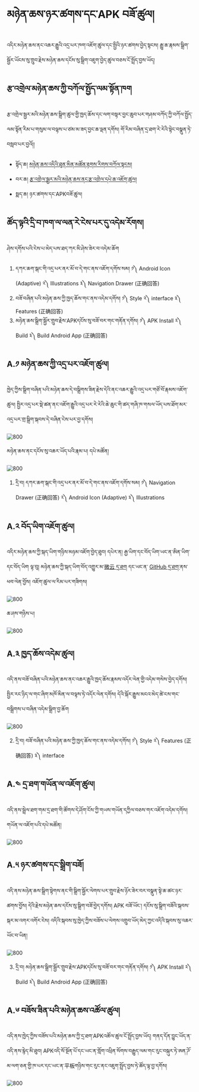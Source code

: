 # མཉེན་ཆས་ཉར་ཚགས་དང་APK བཟོ་ཚུལ།

འདིར་མཉེན་ཆས་ནང་འཆར་རྒྱུའི་འདྲ་པར་ཁག་འཇོག་ཚུལ་དང་སྤྱིའི་ཉར་ཚགས་བྱེད་སྟངས། རྒྱུ་ཆ་རྣམས་སྒྲིག་སྦྱོར་ཡོངས་སུ་གྲུབ་རྗེས་མཉེན་ཆས་དངོས་སུ་སྒྲིག་འཇུག་བྱེད་ཚུལ་བཅས་ངོ་སྤྲོད་བྱས་ཡོད།

## རྩ་འགྲེལ་མཉེན་ཆས་ཀྱི་བཀོལ་སྤྱོད་ལམ་སྟོན་ཁག

རྩ་འགྲེལ་སྦྱར་མའི་མཉེན་ཆས་སྒྲིག་ཚུལ་གྱི་ཁྱད་ཆོས་དང་ལག་བསྟར་བྱང་ཆུབ་པར་གཤམ་བཀོད་ཀྱི་བཀོལ་སྤྱོད་ལམ་སྟོན་རིམ་པ་གསུམ་ལ་བལྟས་པ་ཙམ་མ་ཟད་བྱང་ཆ་ལྡན་དགོས།
གོ་རིམ་བཞིན་དྲ་ཐག་རེ་རེའི་སྟེང་བསྣུན་ཏེ་བསླབ་པར་བྱའོ།།
- སྟོད་ཆ། [མཉེན་ཆས་འདིའི་ཐུན་མིན་མཚོན་རྟགས་རིགས་བཀོལ་སྟངས།](https://github.com/buda-base/budax/blob/master/howtoguides/SAB03/index.md#%E0%BD%A2%E0%BE%A9%E0%BD%A0%E0%BD%82%E0%BE%B2%E0%BD%BA%E0%BD%A3%E0%BD%A6%E0%BE%A6%E0%BE%B1%E0%BD%A2%E0%BD%98%E0%BD%A0%E0%BD%B2%E0%BD%98%E0%BD%89%E0%BD%BA%E0%BD%93%E0%BD%86%E0%BD%A6%E0%BD%A6%E0%BE%92%E0%BE%B2%E0%BD%B2%E0%BD%82%E0%BD%9A%E0%BD%B4%E0%BD%A3)
- བར་ཆ། [རྩ་འགྲེལ་སྦྱར་མའི་མཉེན་ཆས་ནང་རྩ་འགྲེལ་དཔེ་ཆ་འཇོག་ཚུལ།](https://github.com/buda-base/budax/blob/master/howtoguides/SAB04/index.md#%E0%BD%A2%E0%BE%A9%E0%BD%A0%E0%BD%82%E0%BE%B2%E0%BD%BA%E0%BD%A3%E0%BD%A6%E0%BE%A6%E0%BE%B1%E0%BD%A2%E0%BD%98%E0%BD%A0%E0%BD%B2%E0%BD%98%E0%BD%89%E0%BD%BA%E0%BD%93%E0%BD%86%E0%BD%A6%E0%BD%A6%E0%BE%92%E0%BE%B2%E0%BD%B2%E0%BD%82%E0%BD%9A%E0%BD%B4%E0%BD%A3)
- སྨད་ཆ། ཉར་ཚགས་དང་APKབཟོ་ཚུལ།
## ཚོད་ལྟའི་དྲི་བ་ཁག་ལ་ལན་རེ་ངེས་པར་དུ་འདེམ་རོགས། 

ཤེས་དགོས་པའི་ངེས་པ་མེད་པས་ཐད་ཀར་མི་ཤེས་ཟེར་བ་འདེམ་ཆོག

1. དཀར་ཆག་སྒང་གི་འདྲ་པར་ནར་མོ་བ་དེ་གང་ནས་འཇོག་དགོས་སམ། ༡༽ Android Icon (Adaptive) ༢༽ Illustrations ༣༽ Navigation Drawer (正确回答)
2. བཟོ་བཞིན་པའི་མཉེན་ཆས་ཀྱི་ཁྱད་ཆོས་གང་ནས་འདེམ་དགོས། ༡༽ Style ༢༽ interface ༣༽ Features (正确回答)
3. མཉེན་ཆས་སྒྲིག་སྦྱོར་གྲུབ་རྗེས་APKདངོས་སུ་བཟོ་བར་གང་གནོན་དགོས། ༡༽ APK Install ༢༽ Build ༣༽ Build Android App (正确回答)

## A.༡ མཉེན་ཆས་ཀྱི་འདྲ་པར་འཇོག་ཚུལ།

ཁྱེད་ཀྱིས་སྒྲིག་བཞིན་པའི་མཉེན་ཆས་དེ་བསྒྲིགས་ཟིན་རྗེས་དེའི་ནང་འཆར་རྒྱུའི་འདྲ་པར་གཙོ་བོ་རྣམས་འཇོག་ཚུལ། སྤྱིར་འདྲ་པར་སྡེ་ཚན་ནང་འཇོག་རྒྱུའི་འདྲ་པར་རེ་རེའི་ཆེ་ཆུང་གི་ཚད་གཞི་ཁ་གསལ་ཡོད་པས་ཐོག་མར་འདྲ་པར་གྲ་སྒྲིག་སྐབས་དེ་བཞིན་ངེས་པར་བྱ་དགོས།

![800](images/000001.gif)

མཉེན་ཆས་ནང་དངོས་སུ་འཆར་ཡོད་པའི་རྣམ་པ། དཔེ་མཚོན།

![800](images/000001a.png)

1. དྲི་བ། དཀར་ཆག་སྒང་གི་འདྲ་པར་ནར་མོ་བ་དེ་གང་ནས་འཇོག་དགོས་སམ། 
༡༽ Navigation Drawer (正确回答) ༢༽ Android Icon (Adaptive) ༣༽ Illustrations

## A.༢ བོད་ཡིག་འཇོག་ཚུལ།

འདིར་མཉེན་ཆས་ཀྱི་སྐད་ཡིག་གཉིས་མཉམ་འཇོག་བྱེད་ཐུབ། དཔེར་ན། རྒྱ་ཡིག་དང་བོད་ཡིག་ཡང་ན་ཨིན་ཡིག་དང་བོད་ཡིག ལྟ་བུ། མཉེན་ཆས་ཀྱི་སྐད་ཡིག་བོད་འགྱུར་མ་[微云 དྲ་ཐག](https://share.weiyun.com/wpUD5CY3) དང་ཡང་ན་ [GitHub དྲ་ཐག་](https://github.com/tadhondup/Localization-for-SAB/releases/download/untagged-258949faf59fbdf4ee0a/localization.bo.txt)ནས་ཕབ་ལེན་བྱོས། འཇོག་ཚུལ་ལ་རིམ་པར་གཟིགས།

![800](images/000006a.gif)

ཆ་ཤས་གཉིས་པ།

![800](images/000007a.gif)

## A.༣  ཁྱད་ཆོས་འདེམ་ཚུལ།

འདི་ནས་བཟོ་བཞིན་པའི་མཉེན་ཆས་ནང་འཆར་རྒྱུའི་ཁྱད་ཆོས་རྣམས་འདོར་ལེན་གྱི་འདེམ་གསེས་བྱེད་དགོས། སྤྱིར་རང་ཉིད་ལ་གང་ཞིག་མཁོ་མིན་ལ་བལྟས་ཏེ་འདོར་ལེན་དགོས། དེའི་སྐོར་རྒྱུས་མངའ་མེད་ཚེ་ངས་གང་བསྒྲིགས་པ་བཞིན་འདེམ་སྒྲིག་བྱ་ཆོག

![800](images/000002.gif)

2. དྲི་བ། བཟོ་བཞིན་པའི་མཉེན་ཆས་ཀྱི་ཁྱད་ཆོས་གང་ནས་འདེམ་དགོས། 
༡༽ Style ༢༽ Features (正确回答) ༣༽ interface

## A.༤ དྲ་ཐག་གཡོན་ལ་འཇོག་ཚུལ།

འདི་ནས་སྦྲེལ་ཐག་གམ་དྲ་ཐག་གི་ཚོགས་དེ་ཤོག་ངོས་ཀྱི་གཡས་གཡོན་དཀྱིལ་བཅས་གར་འཇོག་འདེམ་དགོས། གཡོན་ལ་འཇོག་པའི་དཔེ་མཚོན།

![800](images/000003.gif)

## A.༥ ཉར་ཚགས་དང་སྒྲིག་བཟོ།

འདི་ནས་མཉེན་ཆས་སྒྲིག་སྟེགས་ནང་གི་སྒྲིག་སྦྱོར་ལེགས་པར་གྲུབ་རྗེས་ཉོར་ཟེར་བར་བསྣུན་སྟེ་ཆ་ཚང་ཉར་ཚགས་བྱོས། དེའི་རྗེས་མཉེན་ཆས་དངོས་སུ་སྒྲིག་བཟོ་བྱེད་དགོས། APK བཟོ་ཡོང་། དངོས་སུ་སྒྲིག་བཟོའི་སྐབས་སྐར་མ་འགར་འགོར་ངེས། འདིའི་སྐབས་སུ་ཁྱེད་ཀྱིས་བཟོས་པ་ལེགས་འགྲུབ་ཡོད་མེད་ཀྱང་འདིའི་སྐབས་སུ་འཆར་ཡོང་བ་ཡིན།

![800](images/000004.gif)

3. དྲི་བ། མཉེན་ཆས་སྒྲིག་སྦྱོར་གྲུབ་རྗེས་APKདངོས་སུ་བཟོ་བར་གང་གནོན་དགོས། 
༡༽ APK Install ༢༽ Build ༣༽ Build Android App (正确回答)
## A.༦ བཟོས་ཟིན་པའི་མཉེན་ཆས་འཚོལ་ཚུལ།

འདི་ནས་ཁྱེད་ཀྱིས་བཟོས་པའི་མཉེན་ཆས་ཀྱི་དྲ་ཐག་APKའཚོལ་ཚུལ་ངོ་སྤྲོད་བྱས་ཡོད། གནད་དོན་བྱུང་ཡོད་ན་འདི་ནས་རྙེད་མི་ཐུབ། APKའདི་སོ་སྔོན་པོ་དང་ཡང་ན་གློག་འཕྲིན་སོགས་བརྒྱུད་ལམ་གང་རུང་བསྐུར་ཏེ་ཨན་ཌོ་མ་ལག་ཅན་གྱི་ཁ་པར་དང་ཡང་ན་平板གཉིས་གང་རུང་ནང་འཇུག་སྤྲོད་བྱས་ཏེ་ཚོད་ལྟ་བྱ་དགོས།

![800](images/000005.gif)


